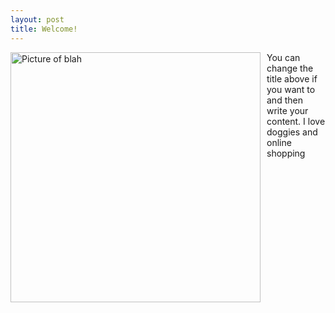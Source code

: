 ```yaml
---
layout: post
title: Welcome!
---
```

<img src="{{site.baseurl}}/images/CEM.jpg" alt="Picture of blah" width="400" style="float: left; margin-top: 0px; margin-right: 10px" />
You can change the title above if you want to and then write your content.  
I love doggies and online shopping

